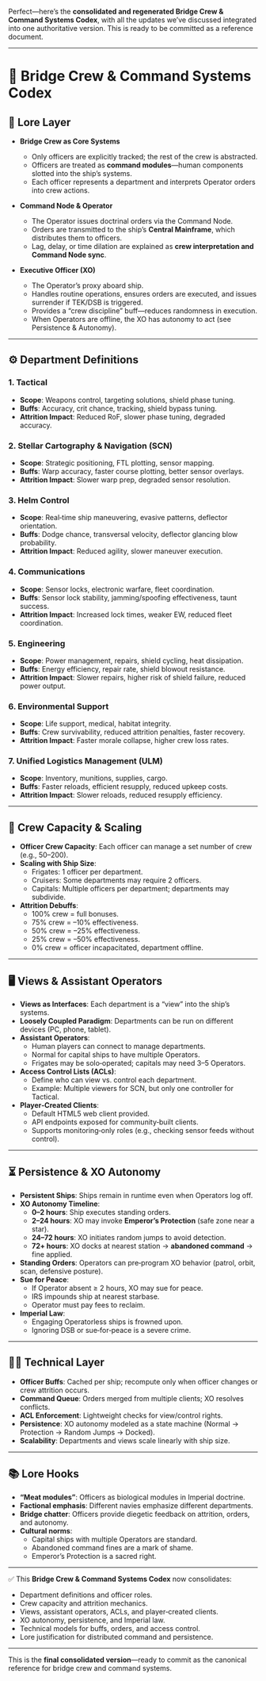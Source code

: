Perfect—here’s the **consolidated and regenerated Bridge Crew & Command Systems Codex**, with all the updates we’ve discussed integrated into one authoritative version. This is ready to be committed as a reference document.

---

# 📘 Bridge Crew & Command Systems Codex

## 🌌 Lore Layer
- **Bridge Crew as Core Systems**  
  - Only officers are explicitly tracked; the rest of the crew is abstracted.  
  - Officers are treated as **command modules**—human components slotted into the ship’s systems.  
  - Each officer represents a department and interprets Operator orders into crew actions.  

- **Command Node & Operator**  
  - The Operator issues doctrinal orders via the Command Node.  
  - Orders are transmitted to the ship’s **Central Mainframe**, which distributes them to officers.  
  - Lag, delay, or time dilation are explained as **crew interpretation and Command Node sync**.  

- **Executive Officer (XO)**  
  - The Operator’s proxy aboard ship.  
  - Handles routine operations, ensures orders are executed, and issues surrender if TEK/DSB is triggered.  
  - Provides a “crew discipline” buff—reduces randomness in execution.  
  - When Operators are offline, the XO has autonomy to act (see Persistence & Autonomy).  

---

## ⚙️ Department Definitions

### 1. Tactical
- **Scope**: Weapons control, targeting solutions, shield phase tuning.  
- **Buffs**: Accuracy, crit chance, tracking, shield bypass tuning.  
- **Attrition Impact**: Reduced RoF, slower phase tuning, degraded accuracy.  

### 2. Stellar Cartography & Navigation (SCN)
- **Scope**: Strategic positioning, FTL plotting, sensor mapping.  
- **Buffs**: Warp accuracy, faster course plotting, better sensor overlays.  
- **Attrition Impact**: Slower warp prep, degraded sensor resolution.  

### 3. Helm Control
- **Scope**: Real‑time ship maneuvering, evasive patterns, deflector orientation.  
- **Buffs**: Dodge chance, transversal velocity, deflector glancing blow probability.  
- **Attrition Impact**: Reduced agility, slower maneuver execution.  

### 4. Communications
- **Scope**: Sensor locks, electronic warfare, fleet coordination.  
- **Buffs**: Sensor lock stability, jamming/spoofing effectiveness, taunt success.  
- **Attrition Impact**: Increased lock times, weaker EW, reduced fleet coordination.  

### 5. Engineering
- **Scope**: Power management, repairs, shield cycling, heat dissipation.  
- **Buffs**: Energy efficiency, repair rate, shield blowout resistance.  
- **Attrition Impact**: Slower repairs, higher risk of shield failure, reduced power output.  

### 6. Environmental Support
- **Scope**: Life support, medical, habitat integrity.  
- **Buffs**: Crew survivability, reduced attrition penalties, faster recovery.  
- **Attrition Impact**: Faster morale collapse, higher crew loss rates.  

### 7. Unified Logistics Management (ULM)
- **Scope**: Inventory, munitions, supplies, cargo.  
- **Buffs**: Faster reloads, efficient resupply, reduced upkeep costs.  
- **Attrition Impact**: Slower reloads, reduced resupply efficiency.  

---

## 🧩 Crew Capacity & Scaling
- **Officer Crew Capacity**: Each officer can manage a set number of crew (e.g., 50–200).  
- **Scaling with Ship Size**:  
  - Frigates: 1 officer per department.  
  - Cruisers: Some departments may require 2 officers.  
  - Capitals: Multiple officers per department; departments may subdivide.  
- **Attrition Debuffs**:  
  - 100% crew = full bonuses.  
  - 75% crew = –10% effectiveness.  
  - 50% crew = –25% effectiveness.  
  - 25% crew = –50% effectiveness.  
  - 0% crew = officer incapacitated, department offline.  

---

## 🖥️ Views & Assistant Operators
- **Views as Interfaces**: Each department is a “view” into the ship’s systems.  
- **Loosely Coupled Paradigm**: Departments can be run on different devices (PC, phone, tablet).  
- **Assistant Operators**:  
  - Human players can connect to manage departments.  
  - Normal for capital ships to have multiple Operators.  
  - Frigates may be solo‑operated; capitals may need 3–5 Operators.  
- **Access Control Lists (ACLs)**:  
  - Define who can view vs. control each department.  
  - Example: Multiple viewers for SCN, but only one controller for Tactical.  
- **Player‑Created Clients**:  
  - Default HTML5 web client provided.  
  - API endpoints exposed for community‑built clients.  
  - Supports monitoring‑only roles (e.g., checking sensor feeds without control).  

---

## ⏳ Persistence & XO Autonomy
- **Persistent Ships**: Ships remain in runtime even when Operators log off.  
- **XO Autonomy Timeline**:  
  - **0–2 hours**: Ship executes standing orders.  
  - **2–24 hours**: XO may invoke **Emperor’s Protection** (safe zone near a star).  
  - **24–72 hours**: XO initiates random jumps to avoid detection.  
  - **72+ hours**: XO docks at nearest station → **abandoned command** → fine applied.  
- **Standing Orders**: Operators can pre‑program XO behavior (patrol, orbit, scan, defensive posture).  
- **Sue for Peace**:  
  - If Operator absent ≥ 2 hours, XO may sue for peace.  
  - IRS impounds ship at nearest starbase.  
  - Operator must pay fees to reclaim.  
- **Imperial Law**:  
  - Engaging Operatorless ships is frowned upon.  
  - Ignoring DSB or sue‑for‑peace is a severe crime.  

---

## 🧑‍💻 Technical Layer
- **Officer Buffs**: Cached per ship; recompute only when officer changes or crew attrition occurs.  
- **Command Queue**: Orders merged from multiple clients; XO resolves conflicts.  
- **ACL Enforcement**: Lightweight checks for view/control rights.  
- **Persistence**: XO autonomy modeled as a state machine (Normal → Protection → Random Jumps → Docked).  
- **Scalability**: Departments and views scale linearly with ship size.  

---

## 📚 Lore Hooks
- **“Meat modules”**: Officers as biological modules in Imperial doctrine.  
- **Factional emphasis**: Different navies emphasize different departments.  
- **Bridge chatter**: Officers provide diegetic feedback on attrition, orders, and autonomy.  
- **Cultural norms**:  
  - Capital ships with multiple Operators are standard.  
  - Abandoned command fines are a mark of shame.  
  - Emperor’s Protection is a sacred right.  

---

✅ This **Bridge Crew & Command Systems Codex** now consolidates:  
- Department definitions and officer roles.  
- Crew capacity and attrition mechanics.  
- Views, assistant operators, ACLs, and player‑created clients.  
- XO autonomy, persistence, and Imperial law.  
- Technical models for buffs, orders, and access control.  
- Lore justification for distributed command and persistence.  

---

This is the **final consolidated version**—ready to commit as the canonical reference for bridge crew and command systems.
